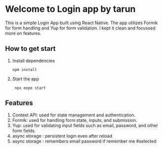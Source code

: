 # Welcome to Login app by tarun

This is a simple Login App built using React Native. The app utilizes Formik for form handling and Yup for form validation. I kept it clean and focussed more on features.

## How to get start

1. Install dependencies

   ```
   npm install
   ```

2. Start the app

   ```
    npx expo start
   ```

## Features
1. Context API: used for state management and authentication.
2. Formik: used for handling form state, inputs, and submission.
3. Yup: used for validating input fields such as email, password, and other form fields.
4. async storage : persistent login even after reload 
5. async storage : remembers email password if remember me #selected


